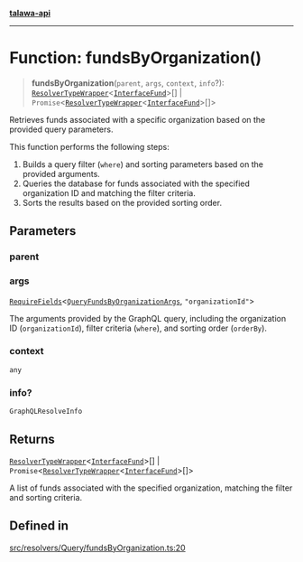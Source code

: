 [**talawa-api**](../../../../README.md)

***

# Function: fundsByOrganization()

> **fundsByOrganization**(`parent`, `args`, `context`, `info`?): [`ResolverTypeWrapper`](../../../../types/generatedGraphQLTypes/type-aliases/ResolverTypeWrapper.md)\<[`InterfaceFund`](../../../../models/Fund/interfaces/InterfaceFund.md)\>[] \| `Promise`\<[`ResolverTypeWrapper`](../../../../types/generatedGraphQLTypes/type-aliases/ResolverTypeWrapper.md)\<[`InterfaceFund`](../../../../models/Fund/interfaces/InterfaceFund.md)\>[]\>

Retrieves funds associated with a specific organization based on the provided query parameters.

This function performs the following steps:
1. Builds a query filter (`where`) and sorting parameters based on the provided arguments.
2. Queries the database for funds associated with the specified organization ID and matching the filter criteria.
3. Sorts the results based on the provided sorting order.

## Parameters

### parent

### args

[`RequireFields`](../../../../types/generatedGraphQLTypes/type-aliases/RequireFields.md)\<[`QueryFundsByOrganizationArgs`](../../../../types/generatedGraphQLTypes/type-aliases/QueryFundsByOrganizationArgs.md), `"organizationId"`\>

The arguments provided by the GraphQL query, including the organization ID (`organizationId`), filter criteria (`where`), and sorting order (`orderBy`).

### context

`any`

### info?

`GraphQLResolveInfo`

## Returns

[`ResolverTypeWrapper`](../../../../types/generatedGraphQLTypes/type-aliases/ResolverTypeWrapper.md)\<[`InterfaceFund`](../../../../models/Fund/interfaces/InterfaceFund.md)\>[] \| `Promise`\<[`ResolverTypeWrapper`](../../../../types/generatedGraphQLTypes/type-aliases/ResolverTypeWrapper.md)\<[`InterfaceFund`](../../../../models/Fund/interfaces/InterfaceFund.md)\>[]\>

A list of funds associated with the specified organization, matching the filter and sorting criteria.

## Defined in

[src/resolvers/Query/fundsByOrganization.ts:20](https://github.com/Suyash878/talawa-api/blob/f376d03c37e9acd046e7cc983947432c95f74442/src/resolvers/Query/fundsByOrganization.ts#L20)

